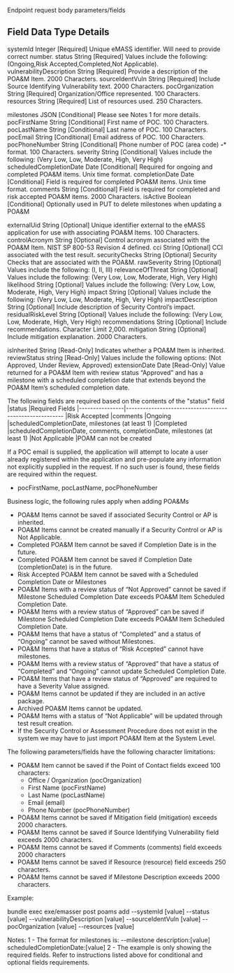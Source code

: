 Endpoint request body parameters/fields

Field                   Data Type  Details
-------------------------------------------------------------------------------------------------
systemId                 Integer   [Required] Unique eMASS identifier. Will need to provide correct number.
status                   String    [Required] Values include the following: (Ongoing,Risk Accepted,Completed,Not Applicable).
vulnerabilityDescription String    [Required] Provide a description of the POA&M Item. 2000 Characters.
sourceIdentVuln          String    [Required] Include Source Identifying Vulnerability text. 2000 Characters.
pocOrganization          String    [Required] Organization/Office represented. 100 Characters.
resources                String    [Required] List of resources used. 250 Characters.

milestones               JSON      [Conditional] Please see Notes 1 for more details.
pocFirstName             String    [Conditional] First name of POC. 100 Characters.
pocLastName              String    [Conditional] Last name of POC. 100 Characters.
pocEmail                 String    [Conditional] Email address of POC. 100 Characters.
pocPhoneNumber           String    [Conditional] Phone number of POC (area code) ***-**** format. 100 Characters.
severity                 String    [Conditional] Values include the following: (Very Low, Low, Moderate, High, Very High)
scheduledCompletionDate  Date      [Conditional] Required for ongoing and completed POA&M items. Unix time format.
completionDate           Date      [Conditional] Field is required for completed POA&M items. Unix time format.
comments                 String    [Conditional] Field is required for completed and risk accepted POA&M items. 2000 Characters.
isActive                 Boolean   [Conditional] Optionally used in PUT to delete milestones when updating a POA&M

externalUid              String    [Optional] Unique identifier external to the eMASS application for use with associating POA&M Items. 100 Characters.
controlAcronym           String    [Optional] Control acronym associated with the POA&M Item. NIST SP 800-53 Revision 4 defined.
cci                      String    [Optional] CCI associated with the test result.
securityChecks           String    [Optional] Security Checks that are associated with the POA&M.
rawSeverity              String    [Optional] Values include the following: (I, II, III)
relevanceOfThreat        String    [Optional] Values include the following: (Very Low, Low, Moderate, High, Very High)
likelihood               String    [Optional] Values include the following: (Very Low, Low, Moderate, High, Very High)
impact                   String    [Optional] Values include the following: (Very Low, Low, Moderate, High, Very High)
impactDescription        String    [Optional] Include description of Security Control’s impact.
residualRiskLevel        String    [Optional] Values include the following: (Very Low, Low, Moderate, High, Very High)
recommendations          String    [Optional] Include recommendations. Character Limit 2,000.
mitigation               String    [Optional] Include mitigation explanation. 2000 Characters.

isInherited              String    [Read-Only] Indicates whether a POA&M Item is inherited.
reviewStatus             string    [Read-Only] Values include the following options: (Not Approved, Under Review, Approved)
extensionDate            Date      [Read-Only] Value returned for a POA&M Item with review status “Approved” and has a milestone
                                               with a scheduled completion date that extends beyond the POA&M Item’s scheduled completion date.


The following fields are required based on the contents of the "status" field
  |status          |Required Fields
  |----------------|--------------------------------------------------------
  |Risk Accepted   |comments 
  |Ongoing         |scheduledCompletionDate, milestones (at least 1)
  |Completed       |scheduledCompletionDate, comments, completionDate, milestones (at least 1)
  |Not Applicable  |POAM can not be created

If a POC email is supplied, the application will attempt to locate a user
already registered within the application and pre-populate any information
not explicitly supplied in the request. If no such user is found, these
fields are required within the request.
  - pocFirstName, pocLastName, pocPhoneNumber

Business logic, the following rules apply when adding POA&Ms

- POA&M Items cannot be saved if associated Security Control or AP is inherited.
- POA&M Items cannot be created manually if a Security Control or AP is Not Applicable.
- Completed POA&M Item cannot be saved if Completion Date is in the future.
- Completed POA&M Item cannot be saved if Completion Date (completionDate) is in the future.
- Risk Accepted POA&M Item cannot be saved with a Scheduled Completion Date or Milestones
- POA&M Items with a review status of “Not Approved” cannot be saved if Milestone Scheduled Completion Date exceeds POA&M Item  Scheduled Completion Date.
- POA&M Items with a review status of “Approved” can be saved if Milestone Scheduled Completion Date exceeds POA&M Item Scheduled Completion Date.
- POA&M Items that have a status of “Completed” and a status of “Ongoing” cannot be saved without Milestones.
- POA&M Items that have a status of “Risk Accepted” cannot have milestones.
- POA&M Items with a review status of “Approved” that have a status of “Completed” and “Ongoing” cannot update Scheduled Completion Date.
- POA&M Items that have a review status of “Approved” are required to have a Severity Value assigned.
- POA&M Items cannot be updated if they are included in an active package.
- Archived POA&M Items cannot be updated.
- POA&M Items with a status of “Not Applicable” will be updated through test result creation.
- If the Security Control or Assessment Procedure does not exist in the system we may have to just import POA&M Item at the System Level.


The following parameters/fields have the following character limitations:
- POA&M Item cannot be saved if the Point of Contact fields exceed 100 characters:
  - Office / Organization (pocOrganization)
  - First Name            (pocFirstName)
  - Last Name             (pocLastName)
  - Email                 (email)
  - Phone Number          (pocPhoneNumber)
- POA&M Items cannot be saved if Mitigation field (mitigation) exceeds 2000 characters.
- POA&M Items cannot be saved if Source Identifying Vulnerability field exceeds 2000 characters.
- POA&M Items cannot be saved if Comments (comments) field exceeds 2000 characters 
- POA&M Items cannot be saved if Resource (resource) field exceeds 250 characters.
- POA&M Items cannot be saved if Milestone Description exceeds 2000 characters.

Example:

bundle exec exe/emasser post poams add --systemId [value] --status [value] --vulnerabilityDescription [value] --sourceIdentVuln [value] --pocOrganization [value] --resources [value]

Notes:
1 - The format for milestones is:
    --milestone description:[value] scheduledCompletionDate:[value]
2 - The example is only showing the required fields. Refer to instructions listed above for conditional and optional fields requirements.
